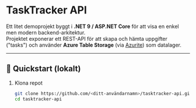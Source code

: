 # TaskTracker API

Ett litet demoprojekt byggt i **.NET 9 / ASP.NET Core** för att visa en enkel men modern backend-arkitektur.  
Projektet exponerar ett REST-API för att skapa och hämta uppgifter ("tasks") och använder **Azure Table Storage** (via [Azurite](https://github.com/Azure/Azurite)) som datalager.

---

## 🚀 Quickstart (lokalt)

1. Klona repot
   ```bash
   git clone https://github.com/<ditt-användarnamn>/tasktracker-api.git
   cd tasktracker-api